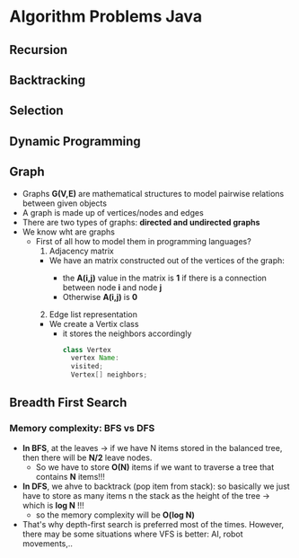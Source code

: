 # Algorithm Problems Java
## Recursion
## Backtracking
## Selection
## Dynamic Programming

## Graph
- Graphs <b>G(V,E)</b> are mathematical structures to model pairwise relations between given objects
- A graph is made up of vertices/nodes and edges
- There are two types of graphs: <b>directed and undirected graphs</b>
- We know wht are graphs
  - First of all how to model them in programming languages?
    1. Adjacency matrix
      - We have an <A> matrix constructed out of the vertices of the graph:
        - the <b>A(i,j)</b> value in the matrix is <b>1</b> if there is a connection between node <b>i</b> and node <b>j</b>
        - Otherwise <b>A(i,j)</b> is <b>0</b>
    2. Edge list representation
      - We create a Vertix class
        - it stores the neighbors accordingly
          ```java
          class Vertex
            vertex Name:
            visited;
            Vertex[] neighbors;
          ```

## Breadth First Search

### Memory complexity: BFS vs DFS

- <b>In BFS</b>, at the leaves -> if we have N items stored in the balanced tree, then there will be <b>N/2</b> leave nodes.
  - So we have to store <b>O(N)</b> items if we want to traverse a tree that contains <b>N</b> items!!!
- <b>In DFS</b>, we ahve to backtrack (pop item from stack): so basically we just have to store as many items n the stack as the height of the tree -> which is <b>log N</b> !!!
  - so the memory complexity will be <b>O(log N)</b>
- That's why depth-first search is preferred most of the times. However, there may be some situations where VFS is better: AI, robot movements,..
